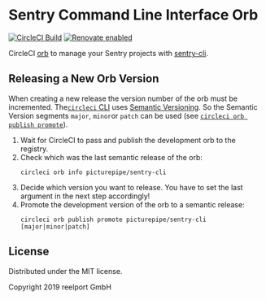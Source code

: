 # Sentry Command Line Interface Orb

[![CircleCI Build](https://circleci.com/gh/PicturePipe/notes.svg?style=shield&circle-token=TODO)](https://circleci.com/gh/PicturePipe/sentry-cli-orb "CircleCI Build")
[![Renovate enabled](https://img.shields.io/badge/renovate-enabled-brightgreen.svg)](https://renovateapp.com/ "Renovate enabled")

CircleCI [orb](https://circleci.com/orbs/) to manage your Sentry projects with [sentry-cli](https://github.com/getsentry/sentry-cli/).

## Releasing a New Orb Version

When creating a new release the version number of the orb must be incremented. The[`circleci` CLI](https://circleci-public.github.io/circleci-cli/)
uses [Semantic Versioning](https://semver.org/). So the Semantic Version segments `major`, `minor`or `patch` can be used (see [`circleci orb publish promote`](https://circleci-public.github.io/circleci-cli/circleci_orb_publish_promote.html)).

1.  Wait for CircleCI to pass and publish the development orb to the registry.
2.  Check which was the last semantic release of the orb:
    ```console
    circleci orb info picturepipe/sentry-cli
    ```
3.  Decide which version you want to release. You have to set the last argument in the next step
    accordingly!
4.  Promote the development version of the orb to a semantic release:
    ```console
    circleci orb publish promote picturepipe/sentry-cli [major|minor|patch]
    ```

## License

Distributed under the MIT license.

Copyright 2019 reelport GmbH
